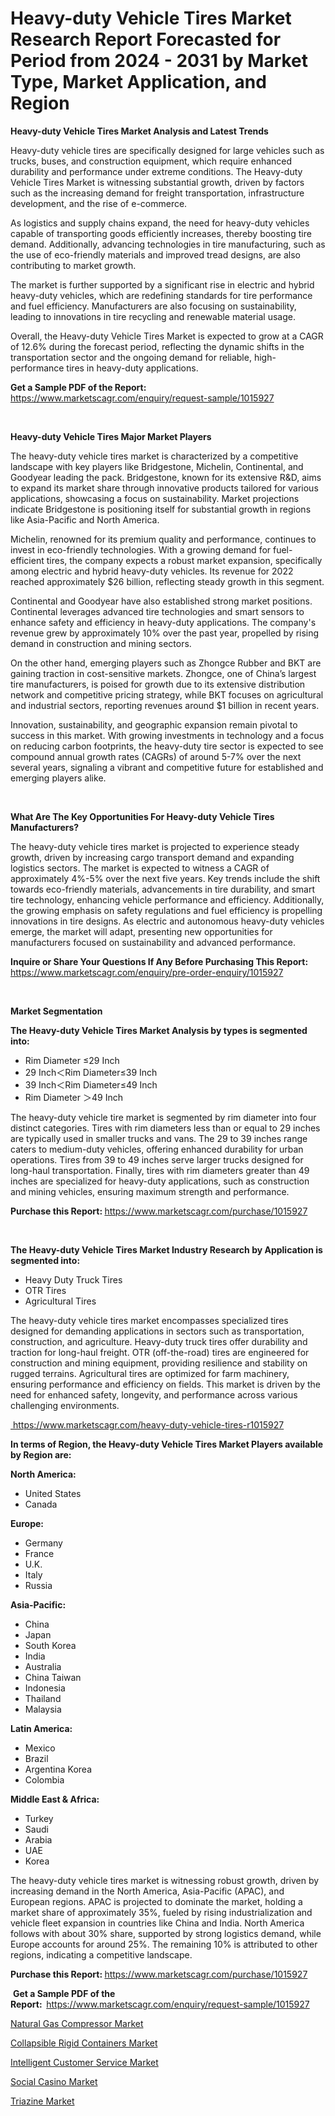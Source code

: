 <p><h1>Heavy-duty Vehicle Tires Market Research Report Forecasted for Period from 2024 -  2031 by Market Type, Market Application, and Region</h1></p><p><strong>Heavy-duty Vehicle Tires Market Analysis and Latest Trends</strong></p>
<p><p>Heavy-duty vehicle tires are specifically designed for large vehicles such as trucks, buses, and construction equipment, which require enhanced durability and performance under extreme conditions. The Heavy-duty Vehicle Tires Market is witnessing substantial growth, driven by factors such as the increasing demand for freight transportation, infrastructure development, and the rise of e-commerce. </p><p>As logistics and supply chains expand, the need for heavy-duty vehicles capable of transporting goods efficiently increases, thereby boosting tire demand. Additionally, advancing technologies in tire manufacturing, such as the use of eco-friendly materials and improved tread designs, are also contributing to market growth. </p><p>The market is further supported by a significant rise in electric and hybrid heavy-duty vehicles, which are redefining standards for tire performance and fuel efficiency. Manufacturers are also focusing on sustainability, leading to innovations in tire recycling and renewable material usage. </p><p>Overall, the Heavy-duty Vehicle Tires Market is expected to grow at a CAGR of 12.6% during the forecast period, reflecting the dynamic shifts in the transportation sector and the ongoing demand for reliable, high-performance tires in heavy-duty applications.</p></p>
<p><strong>Get a Sample PDF of the Report:&nbsp;</strong> <a href="https://www.marketscagr.com/enquiry/request-sample/1015927?utm_campaign=1576&utm_medium=2&utm_source=Github&utm_content=ia&utm_term=20102024&utm_id=heavy-duty-vehicle-tires">https://www.marketscagr.com/enquiry/request-sample/1015927</a></p>
<p>&nbsp;</p>
<p><strong>Heavy-duty Vehicle Tires Major Market Players</strong></p>
<p><p>The heavy-duty vehicle tires market is characterized by a competitive landscape with key players like Bridgestone, Michelin, Continental, and Goodyear leading the pack. Bridgestone, known for its extensive R&D, aims to expand its market share through innovative products tailored for various applications, showcasing a focus on sustainability. Market projections indicate Bridgestone is positioning itself for substantial growth in regions like Asia-Pacific and North America.</p><p>Michelin, renowned for its premium quality and performance, continues to invest in eco-friendly technologies. With a growing demand for fuel-efficient tires, the company expects a robust market expansion, specifically among electric and hybrid heavy-duty vehicles. Its revenue for 2022 reached approximately $26 billion, reflecting steady growth in this segment.</p><p>Continental and Goodyear have also established strong market positions. Continental leverages advanced tire technologies and smart sensors to enhance safety and efficiency in heavy-duty applications. The company's revenue grew by approximately 10% over the past year, propelled by rising demand in construction and mining sectors.</p><p>On the other hand, emerging players such as Zhongce Rubber and BKT are gaining traction in cost-sensitive markets. Zhongce, one of China’s largest tire manufacturers, is poised for growth due to its extensive distribution network and competitive pricing strategy, while BKT focuses on agricultural and industrial sectors, reporting revenues around $1 billion in recent years.</p><p>Innovation, sustainability, and geographic expansion remain pivotal to success in this market. With growing investments in technology and a focus on reducing carbon footprints, the heavy-duty tire sector is expected to see compound annual growth rates (CAGRs) of around 5-7% over the next several years, signaling a vibrant and competitive future for established and emerging players alike.</p></p>
<p>&nbsp;</p>
<p><strong>What Are The Key Opportunities For Heavy-duty Vehicle Tires Manufacturers?</strong></p>
<p><p>The heavy-duty vehicle tires market is projected to experience steady growth, driven by increasing cargo transport demand and expanding logistics sectors. The market is expected to witness a CAGR of approximately 4%-5% over the next five years. Key trends include the shift towards eco-friendly materials, advancements in tire durability, and smart tire technology, enhancing vehicle performance and efficiency. Additionally, the growing emphasis on safety regulations and fuel efficiency is propelling innovations in tire designs. As electric and autonomous heavy-duty vehicles emerge, the market will adapt, presenting new opportunities for manufacturers focused on sustainability and advanced performance.</p></p>
<p><strong>Inquire or Share Your Questions If Any Before Purchasing This Report:</strong> <a href="https://www.marketscagr.com/enquiry/pre-order-enquiry/1015927?utm_campaign=1576&utm_medium=2&utm_source=Github&utm_content=ia&utm_term=20102024&utm_id=heavy-duty-vehicle-tires">https://www.marketscagr.com/enquiry/pre-order-enquiry/1015927</a></p>
<p>&nbsp;</p>
<p><strong>Market Segmentation</strong></p>
<p><strong>The Heavy-duty Vehicle Tires Market Analysis by types is segmented into:</strong></p>
<p><ul><li>Rim Diameter ≤29 Inch</li><li>29 Inch＜Rim Diameter≤39 Inch</li><li>39 Inch＜Rim Diameter≤49 Inch</li><li>Rim Diameter ＞49 Inch</li></ul></p>
<p><p>The heavy-duty vehicle tire market is segmented by rim diameter into four distinct categories. Tires with rim diameters less than or equal to 29 inches are typically used in smaller trucks and vans. The 29 to 39 inches range caters to medium-duty vehicles, offering enhanced durability for urban operations. Tires from 39 to 49 inches serve larger trucks designed for long-haul transportation. Finally, tires with rim diameters greater than 49 inches are specialized for heavy-duty applications, such as construction and mining vehicles, ensuring maximum strength and performance.</p></p>
<p><strong>Purchase this Report:&nbsp;</strong><a href="https://www.marketscagr.com/purchase/1015927?utm_campaign=1576&utm_medium=2&utm_source=Github&utm_content=ia&utm_term=20102024&utm_id=heavy-duty-vehicle-tires">https://www.marketscagr.com/purchase/1015927</a></p>
<p>&nbsp;</p>
<p><strong>The Heavy-duty Vehicle Tires Market Industry Research by Application is segmented into:</strong></p>
<p><ul><li>Heavy Duty Truck Tires</li><li>OTR Tires</li><li>Agricultural Tires</li></ul></p>
<p><p>The heavy-duty vehicle tires market encompasses specialized tires designed for demanding applications in sectors such as transportation, construction, and agriculture. Heavy-duty truck tires offer durability and traction for long-haul freight. OTR (off-the-road) tires are engineered for construction and mining equipment, providing resilience and stability on rugged terrains. Agricultural tires are optimized for farm machinery, ensuring performance and efficiency on fields. This market is driven by the need for enhanced safety, longevity, and performance across various challenging environments.</p></p>
<p><a href="https://www.marketscagr.com/heavy-duty-vehicle-tires-r1015927?utm_campaign=1576&utm_medium=2&utm_source=Github&utm_content=ia&utm_term=20102024&utm_id=heavy-duty-vehicle-tires">&nbsp;https://www.marketscagr.com/heavy-duty-vehicle-tires-r1015927</a></p>
<p><strong>In terms of Region, the Heavy-duty Vehicle Tires Market Players available by Region are:</strong></p>
<p>
    <p> <strong> North America: </strong>
        <ul>
            <li>United States</li>
            <li>Canada</li>
        </ul>
        </p> 
    <p> <strong> Europe: </strong>
        <ul>
            <li>Germany</li>
            <li>France</li>
            <li>U.K.</li>
            <li>Italy</li>
            <li>Russia</li>
        </ul>
        </p> 
    <p> <strong> Asia-Pacific: </strong>
        <ul>
            <li>China</li>
            <li>Japan</li>
            <li>South Korea</li>
            <li>India</li>
            <li>Australia</li>
            <li>China Taiwan</li>
            <li>Indonesia</li>
            <li>Thailand</li>
            <li>Malaysia</li>
        </ul>
        </p> 
    <p> <strong> Latin America: </strong>
        <ul>
            <li>Mexico</li>
            <li>Brazil</li>
            <li>Argentina Korea</li>
            <li>Colombia</li>
        </ul>
        </p> 
    <p> <strong> Middle East & Africa: </strong>
        <ul>
            <li>Turkey</li>
            <li>Saudi</li>
            <li>Arabia</li>
            <li>UAE</li>
            <li>Korea</li>
        </ul>
    </p>
    </p>
<p><p>The heavy-duty vehicle tires market is witnessing robust growth, driven by increasing demand in the North America, Asia-Pacific (APAC), and European regions. APAC is projected to dominate the market, holding a market share of approximately 35%, fueled by rising industrialization and vehicle fleet expansion in countries like China and India. North America follows with about 30% share, supported by strong logistics demand, while Europe accounts for around 25%. The remaining 10% is attributed to other regions, indicating a competitive landscape.</p></p>
<p><strong>Purchase this Report: </strong><a href="https://www.marketscagr.com/purchase/1015927?utm_campaign=1576&utm_medium=2&utm_source=Github&utm_content=ia&utm_term=20102024&utm_id=heavy-duty-vehicle-tires">https://www.marketscagr.com/purchase/1015927</a></p>
<p>&nbsp;<strong>Get a Sample PDF of the Report:&nbsp;&nbsp;</strong><a href="https://www.marketscagr.com/enquiry/request-sample/1015927?utm_campaign=1576&utm_medium=2&utm_source=Github&utm_content=ia&utm_term=20102024&utm_id=heavy-duty-vehicle-tires">https://www.marketscagr.com/enquiry/request-sample/1015927</a></p>
<p><strong></strong></p>
<p><p><a href="https://www.linkedin.com/pulse/global-natural-gas-compressor-88-cagr-forecast-2024-a47dc?utm_campaign=1576&utm_medium=2&utm_source=Github&utm_content=ia&utm_term=20102024&utm_id=heavy-duty-vehicle-tires">Natural Gas Compressor Market</a></p><p><a href="https://www.linkedin.com/pulse/collapsible-rigid-containers-market-global-regional-analysis-1ll9c?utm_campaign=1576&utm_medium=2&utm_source=Github&utm_content=ia&utm_term=20102024&utm_id=heavy-duty-vehicle-tires">Collapsible Rigid Containers Market</a></p><p><a href="https://www.linkedin.com/pulse/global-perspectives-intelligent-customer-service-market-trends-hfvuc?utm_campaign=1576&utm_medium=2&utm_source=Github&utm_content=ia&utm_term=20102024&utm_id=heavy-duty-vehicle-tires">Intelligent Customer Service Market</a></p><p><a href="https://www.linkedin.com/pulse/social-casino-market-trends-focusing-insight-forecast-analysis-ifzhc?utm_campaign=1576&utm_medium=2&utm_source=Github&utm_content=ia&utm_term=20102024&utm_id=heavy-duty-vehicle-tires">Social Casino Market</a></p><p><a href="https://www.linkedin.com/pulse/triazine-market-size-segmentation-trends-growth-analysis-forecast-jbdhc?utm_campaign=1576&utm_medium=2&utm_source=Github&utm_content=ia&utm_term=20102024&utm_id=heavy-duty-vehicle-tires">Triazine Market</a></p></p>